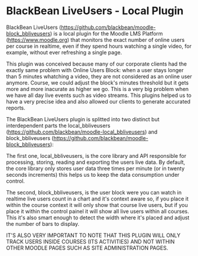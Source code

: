 # BlackBean LiveUsers - Local Plugin
BlackBean LiveUsers (https://github.com/blackbean/moodle-block_bbliveusers) is a local plugin for the Moodle LMS Platform (https://www.moodle.org) that monitors the exact number of online users per course in realtime, even if they spend hours watching a single video, for example, without ever refreshing a single page.

This plugin was conceived because many of our corporate clients had the exactly same problem with Online Users Block: when a user stays longer than 5 minutes whatching a video, they are not considered as an online user anymore. Course, we could adjust the block's minutes threshold but it gets more and more inacurate as higher we go. This is a very big problem when we have all day live events such as video streams. This plugins helped us to have a very precise idea and also allowed our clients to generate accurated reports.

The BlackBean LiveUsers plugin is splitted into two distinct but interdependent parts the local_bbliveusers (https://github.com/blackbean/moodle-local_bbliveusers) and block_bbliveusers (https://github.com/blackbean/moodle-block_bbliveusers):

The first one, local_bbliveusers, is the core library and API responsible for processing, storing, reading and exporting the users live data. By default, the core library only stores user data three times per minute (or in twenty seconds increments) this helps us to keep the data consumption under control.

The second, block_bbliveusers, is the user block were you can watch in realtime live users count in a chart and it's context aware so, if you place it within the course context it will only show that course live users, but if you place it within the control painel it will show all live users within all courses. This it's also smart enough to detect the width where it's placed and adjust the number of bars to display.

IT'S ALSO VERY IMPORTANT TO NOTE THAT THIS PLUGIN WILL ONLY TRACK USERS INSIDE COURSES (ITS ACTIVITIES) AND NOT WITHIN OTHER MOODLE PAGES SUCH AS SITE ADMINISTRATION PAGES.